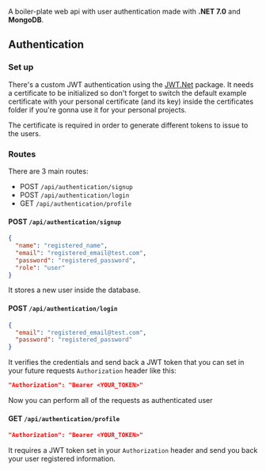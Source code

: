 A boiler-plate web api with user authentication made with **.NET 7.0** and **MongoDB**.

## Authentication

### Set up

There's a custom JWT authentication using the [JWT.Net](https://github.com/jwt-dotnet/jwt) package.
It needs a certificate to be initialized so don't forget to switch the default example certificate with your personal certificate (and its key) inside the certificates folder if you're gonna use it for your personal projects.

The certificate is required in order to generate different tokens to issue to the users.

### Routes

There are 3 main routes:

- POST `/api/authentication/signup`
- POST `/api/authentication/login`
- GET `/api/authentication/profile`

#### POST `/api/authentication/signup`

```json
{
  "name": "registered_name",
  "email": "registered_email@test.com",
  "password": "registered_password",
  "role": "user"
}
```

It stores a new user inside the database.

#### POST `/api/authentication/login`

```json
{
  "email": "registered_email@test.com",
  "password": "registered_password"
}
```

It verifies the credentials and send back a JWT token that you can set in your future requests `Authorization` header like this:

```json
"Authorization": "Bearer <YOUR_TOKEN>"
```

Now you can perform all of the requests as authenticated user

#### GET `/api/authentication/profile`

```json
"Authorization": "Bearer <YOUR_TOKEN>"
```

It requires a JWT token set in your `Authorization` header and send you back your user registered information.
